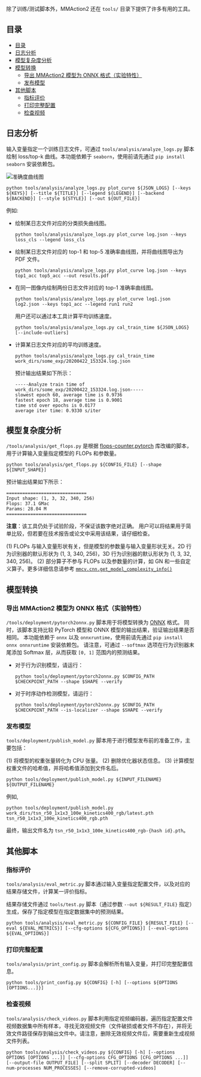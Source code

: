 除了训练/测试脚本外，MMAction2 还在 `tools/` 目录下提供了许多有用的工具。

## 目录

<!-- TOC -->

- [目录](#目录)
- [日志分析](#日志分析)
- [模型复杂度分析](#模型复杂度分析)
- [模型转换](#模型转换)
  - [导出 MMAction2 模型为 ONNX 格式（实验特性）](#导出-mmaction2-模型为-onnx-格式实验特性)
  - [发布模型](#发布模型)
- [其他脚本](#其他脚本)
  - [指标评价](#指标评价)
  - [打印完整配置](#打印完整配置)
  - [检查视频](#检查视频)

<!-- TOC -->

## 日志分析

输入变量指定一个训练日志文件，可通过 `tools/analysis/analyze_logs.py` 脚本绘制 loss/top-k 曲线。本功能依赖于 `seaborn`，使用前请先通过 `pip install seaborn` 安装依赖包。

![准确度曲线图](https://github.com/open-mmlab/mmaction2/raw/master/resources/acc_curve.png)

```shell
python tools/analysis/analyze_logs.py plot_curve ${JSON_LOGS} [--keys ${KEYS}] [--title ${TITLE}] [--legend ${LEGEND}] [--backend ${BACKEND}] [--style ${STYLE}] [--out ${OUT_FILE}]
```

例如:

- 绘制某日志文件对应的分类损失曲线图。

  ```shell
  python tools/analysis/analyze_logs.py plot_curve log.json --keys loss_cls --legend loss_cls
  ```

- 绘制某日志文件对应的 top-1 和 top-5 准确率曲线图，并将曲线图导出为 PDF 文件。

  ```shell
  python tools/analysis/analyze_logs.py plot_curve log.json --keys top1_acc top5_acc --out results.pdf
  ```

- 在同一图像内绘制两份日志文件对应的 top-1 准确率曲线图。

  ```shell
  python tools/analysis/analyze_logs.py plot_curve log1.json log2.json --keys top1_acc --legend run1 run2
  ```

  用户还可以通过本工具计算平均训练速度。

  ```shell
  python tools/analysis/analyze_logs.py cal_train_time ${JSON_LOGS} [--include-outliers]
  ```

- 计算某日志文件对应的平均训练速度。

  ```shell
  python tools/analysis/analyze_logs.py cal_train_time work_dirs/some_exp/20200422_153324.log.json
  ```

  预计输出结果如下所示：

  ```text
  -----Analyze train time of work_dirs/some_exp/20200422_153324.log.json-----
  slowest epoch 60, average time is 0.9736
  fastest epoch 18, average time is 0.9001
  time std over epochs is 0.0177
  average iter time: 0.9330 s/iter
  ```

## 模型复杂度分析

`/tools/analysis/get_flops.py` 是根据 [flops-counter.pytorch](https://github.com/sovrasov/flops-counter.pytorch) 库改编的脚本，用于计算输入变量指定模型的 FLOPs 和参数量。

```shell
python tools/analysis/get_flops.py ${CONFIG_FILE} [--shape ${INPUT_SHAPE}]
```

预计输出结果如下所示：

```text
==============================
Input shape: (1, 3, 32, 340, 256)
Flops: 37.1 GMac
Params: 28.04 M
==============================
```

**注意**：该工具仍处于试验阶段，不保证该数字绝对正确。
用户可以将结果用于简单比较，但若要在技术报告或论文中采用该结果，请仔细检查。

(1) FLOPs 与输入变量形状有关，但是模型的参数量与输入变量形状无关。2D 行为识别器的默认形状为 (1, 3, 340, 256)，3D 行为识别器的默认形状为 (1, 3, 32, 340, 256)。
(2) 部分算子不参与 FLOPs 以及参数量的计算，如 GN 和一些自定义算子。更多详细信息请参考 [`mmcv.cnn.get_model_complexity_info()`](https://github.com/open-mmlab/mmcv/blob/master/mmcv/cnn/utils/flops_counter.py)

## 模型转换

### 导出 MMAction2 模型为 ONNX 格式（实验特性）

`/tools/deployment/pytorch2onnx.py` 脚本用于将模型转换为 [ONNX](https://github.com/onnx/onnx) 格式。
同时，该脚本支持比较 PyTorch 模型和 ONNX 模型的输出结果，验证输出结果是否相同。
本功能依赖于 `onnx` 以及 `onnxruntime`，使用前请先通过 `pip install onnx onnxruntime` 安装依赖包。
请注意，可通过 `--softmax` 选项在行为识别器末尾添加 Softmax 层，从而获取 `[0, 1]` 范围内的预测结果。

- 对于行为识别模型，请运行：

  ```shell
  python tools/deployment/pytorch2onnx.py $CONFIG_PATH $CHECKPOINT_PATH --shape $SHAPE --verify
  ```

- 对于时序动作检测模型，请运行：

  ```shell
  python tools/deployment/pytorch2onnx.py $CONFIG_PATH $CHECKPOINT_PATH --is-localizer --shape $SHAPE --verify
  ```

### 发布模型

`tools/deployment/publish_model.py` 脚本用于进行模型发布前的准备工作，主要包括：

(1) 将模型的权重张量转化为 CPU 张量。
(2) 删除优化器状态信息。
(3) 计算模型权重文件的哈希值，并将哈希值添加到文件名后。

```shell
python tools/deployment/publish_model.py ${INPUT_FILENAME} ${OUTPUT_FILENAME}
```

例如,

```shell
python tools/deployment/publish_model.py work_dirs/tsn_r50_1x1x3_100e_kinetics400_rgb/latest.pth tsn_r50_1x1x3_100e_kinetics400_rgb.pth
```

最终，输出文件名为 `tsn_r50_1x1x3_100e_kinetics400_rgb-{hash id}.pth`。

## 其他脚本

### 指标评价

`tools/analysis/eval_metric.py` 脚本通过输入变量指定配置文件，以及对应的结果存储文件，计算某一评价指标。

结果存储文件通过 `tools/test.py` 脚本（通过参数 `--out ${RESULT_FILE}` 指定）生成，保存了指定模型在指定数据集中的预测结果。

```shell
python tools/analysis/eval_metric.py ${CONFIG_FILE} ${RESULT_FILE} [--eval ${EVAL_METRICS}] [--cfg-options ${CFG_OPTIONS}] [--eval-options ${EVAL_OPTIONS}]
```

### 打印完整配置

`tools/analysis/print_config.py` 脚本会解析所有输入变量，并打印完整配置信息。

```shell
python tools/print_config.py ${CONFIG} [-h] [--options ${OPTIONS [OPTIONS...]}]
```

### 检查视频

`tools/analysis/check_videos.py` 脚本利用指定视频编码器，遍历指定配置文件视频数据集中所有样本，寻找无效视频文件（文件破损或者文件不存在），并将无效文件路径保存到输出文件中。请注意，删除无效视频文件后，需要重新生成视频文件列表。

```shell
python tools/analysis/check_videos.py ${CONFIG} [-h] [--options OPTIONS [OPTIONS ...]] [--cfg-options CFG_OPTIONS [CFG_OPTIONS ...]] [--output-file OUTPUT_FILE] [--split SPLIT] [--decoder DECODER] [--num-processes NUM_PROCESSES] [--remove-corrupted-videos]
```
